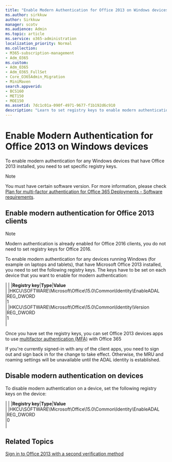 ```yaml
---
title: "Enable Modern Authentication for Office 2013 on Windows devices"
ms.author: sirkkuw
author: Sirkkuw
manager: scotv
ms.audience: Admin
ms.topic: article
ms.service: o365-administration
localization_priority: Normal
ms.collection: 
- M365-subscription-management 
- Adm_O365
ms.custom:
- Adm_O365
- Adm_O365_FullSet
- Core_O365Admin_Migration
- MiniMaven
search.appverid:
- BCS160
- MET150
- MOE150
ms.assetid: 7dc1c01a-090f-4971-9677-f1b192d6c910
description: "Learn to set registry keys to enable modern authentication for devices that have Microsoft Office 2013 installed."
---
```


# Enable Modern Authentication for Office 2013 on Windows devices

To enable modern authentication for any Windows devices that have Office 2013 installed, you need to set specific registry keys.

> [!NOTE]
> You must have certain software version. For more information, please check [Plan for multi-factor authentication for Office 365 Deployments - Software requirements](https://docs.microsoft.com/office365/admin/security-and-compliance/multi-factor-authentication-plan?view=o365-worldwide#software-requirements).
  
## Enable modern authentication for Office 2013 clients

> [!NOTE]
> Modern authentication is already enabled for Office 2016 clients, you do not need to set registry keys for Office 2016. 
  
To enable modern authentication for any devices running Windows (for example on laptops and tablets), that have Microsoft Office 2013 installed, you need to set the following registry keys. The keys have to be set on each device that you want to enable for modern authentication:
  
|
|
|**Registry key**|**Type**|**Value** <br/>|
|HKCU\SOFTWARE\Microsoft\Office\15.0\Common\Identity\EnableADAL  <br/> |REG_DWORD  <br/> |1  <br/> |
|HKCU\SOFTWARE\Microsoft\Office\15.0\Common\Identity\Version  <br/> |REG_DWORD  <br/> |1  <br/> |
   
Once you have set the registry keys, you can set Office 2013 devices apps to use [multifactor authentication (MFA)](set-up-multi-factor-authentication.md) with Office 365 
  
If you're currently signed-in with any of the client apps, you need to sign out and sign back in for the change to take effect. Otherwise, the MRU and roaming settings will be unavailable until the ADAL identity is established.
  
## Disable modern authentication on devices

To disable modern authentication on a device, set the following registry keys on the device:
  
|
|
|**Registry key**|**Type**|**Value** <br/>|
|HKCU\SOFTWARE\Microsoft\Office\15.0\Common\Identity\EnableADAL  <br/> |REG_DWORD  <br/> |0  <br/> |
   
## Related Topics

[Sign in to Office 2013 with a second verification method](https://support.office.com/article/2b856342-170a-438e-9a4f-3c092394d3cb.aspx)
  

